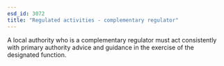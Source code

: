 ```yaml
---
esd_id: 3072
title: "Regulated activities - complementary regulator"
---
```


A local authority who is a complementary regulator must act consistently with primary authority advice and guidance in the exercise of the designated function.

